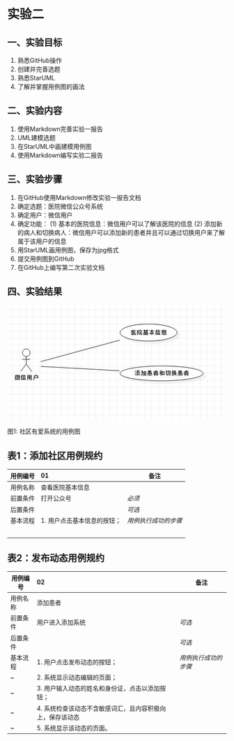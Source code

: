 # 实验二

## 一、实验目标

1. 熟悉GitHub操作
2. 创建并完善选题
3. 熟悉StarUML
4. 了解并掌握用例图的画法

## 二、实验内容

1. 使用Markdown完善实验一报告
2. UML建模选题
3. 在StarUML中画建模用例图
4. 使用Markdown编写实验二报告

## 三、实验步骤

1. 在GitHub使用Markdown修改实验一报告文档
2. 确定选题：医院微信公众号系统
3. 确定用户：微信用户
4. 确定功能：
(1) 基本的医院信息：微信用户可以了解该医院的信息
(2) 添加新的病人和切换病人：微信用户可以添加新的患者并且可以通过切换用户来了解属于该用户的信息
5. 用StarUML画用例图，保存为jpg格式
6. 提交用例图到GitHub
7. 在GitHub上编写第二次实验文档

## 四、实验结果

![实验二用例图](./model2.jpg)

图1: 社区有爱系统的用例图

## 表1：添加社区用例规约  

| 用例编号 | 01                          | 备注                 |
| -------- | :-------------------------- | -------------------- |
| 用例名称 | 查看医院基本信息            |                      |
| 前置条件 | 打开公众号                  | *必须*               |
| 后置条件 |                             | *可选*               |
| 基本流程 | 1. 用户点击基本信息的按钮； | *用例执行成功的步骤* |
|          |                             |                      |
|          |                             |                      |
|          |                             |                      |
|          |                             |                      |
|          |                             |                      |


## 表2：发布动态用例规约  

| 用例编号 | 02                                                        | 备注                 |
| -------- | :-------------------------------------------------------- | -------------------- |
| 用例名称 | 添加患者                                                  |                      |
| 前置条件 | 用户进入添加系统                                          | *可选*               |
| 后置条件 |                                                           | *可选*               |
| 基本流程 | 1. 用户点击发布动态的按钮；                               | *用例执行成功的步骤* |
| ~        | 2. 系统显示动态编辑的页面；                               |                      |
| ~        | 3. 用户输入动态的姓名和身份证，点击以添加按钮；           |                      |
| ~        | 4. 系统检查该动态不含敏感词汇，且内容积极向上，保存该动态 |                      |
| ~        | 5. 系统显示该动态的页面。                                 |                      |